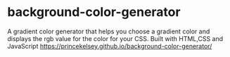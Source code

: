 # background-color-generator

A gradient color generator that helps you choose a gradient color and displays the rgb value for the color for your CSS.
Built with HTML,CSS and JavaScript
https://princekelsey.github.io/background-color-generator/
